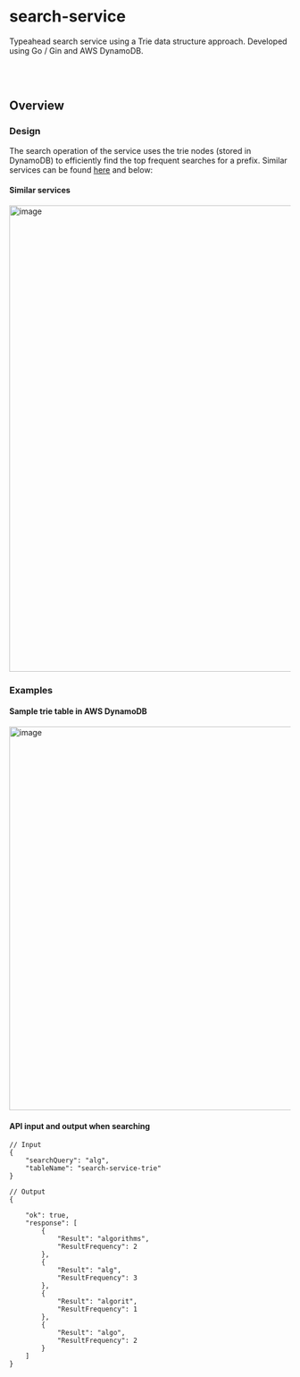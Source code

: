 # search-service

Typeahead search service using a Trie data structure approach. Developed using Go / Gin and AWS DynamoDB.

<br/>
<br/>

## Overview

### Design

The search operation of the service uses the trie nodes (stored in DynamoDB) to efficiently find the top frequent searches for a prefix. Similar services can be found <a href="https://whimsical.com/web-microservices-6uqvwWZtcBFsNJB2hepGy1">here</a> and below:

#### Similar services

<img width="834" alt="image" src="https://github.com/user-attachments/assets/b54088e7-870c-46dd-9cf6-2e5ec27d9d5c">

### Examples

#### Sample trie table in AWS DynamoDB

<img width="686" alt="image" src="https://github.com/user-attachments/assets/2478c40a-3494-4efd-854e-91ca6aaf12b7">

#### API input and output when searching

```
// Input
{
    "searchQuery": "alg",
    "tableName": "search-service-trie"
}
```


```
// Output
{

    "ok": true,
    "response": [
        {
            "Result": "algorithms",
            "ResultFrequency": 2
        },
        {
            "Result": "alg",
            "ResultFrequency": 3
        },
        {
            "Result": "algorit",
            "ResultFrequency": 1
        },
        {
            "Result": "algo",
            "ResultFrequency": 2
        }
    ]
}
```
